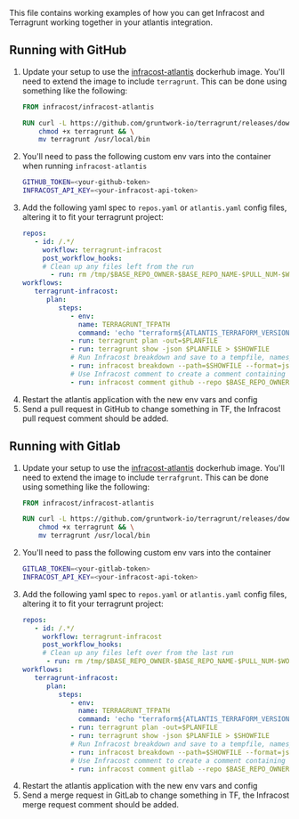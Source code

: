 This file contains working examples of how you can get Infracost and Terragrunt working together in your atlantis integration.

## Running with GitHub

1. Update your setup to use the [infracost-atlantis](https://hub.docker.com/r/infracost/infracost-atlantis) dockerhub image. You'll need to extend the image to include `terragrunt`. This can be done using something like the following:
   ```dockerfile
   FROM infracost/infracost-atlantis
   
   RUN curl -L https://github.com/gruntwork-io/terragrunt/releases/download/v0.36.0/terragrunt_linux_amd64 --output terragrunt && \
       chmod +x terragrunt && \
       mv terragrunt /usr/local/bin
   ```
2. You'll need to pass the following custom env vars into the container when running `infracost-atlantis`
   ```sh
   GITHUB_TOKEN=<your-github-token>
   INFRACOST_API_KEY=<your-infracost-api-token>
   ```
3. Add the following yaml spec to `repos.yaml` or `atlantis.yaml` config files, altering it to fit your terragrunt project:
   ```yaml
   repos:
      - id: /.*/
        workflow: terragrunt-infracost
        post_workflow_hooks:
        # Clean up any files left from the run
          - run: rm /tmp/$BASE_REPO_OWNER-$BASE_REPO_NAME-$PULL_NUM-$WORKSPACE-$REPO_REL_DIR-infracost.json
   workflows:
      terragrunt-infracost:
         plan:
            steps:
               - env:
                 name: TERRAGRUNT_TFPATH
                 command: 'echo "terraform${ATLANTIS_TERRAFORM_VERSION}"'
               - run: terragrunt plan -out=$PLANFILE
               - run: terragrunt show -json $PLANFILE > $SHOWFILE
               # Run Infracost breakdown and save to a tempfile, namespaced by this project, PR, workspace and dir
               - run: infracost breakdown --path=$SHOWFILE --format=json --log-level=info --out-file=/tmp/$BASE_REPO_OWNER-$BASE_REPO_NAME-$PULL_NUM-$WORKSPACE-$REPO_REL_DIR-infracost.json
               # Use Infracost comment to create a comment containing the results for this project.
               - run: infracost comment github --repo $BASE_REPO_OWNER/$BASE_REPO_NAME --pull-request $PULL_NUM --path /tmp/$BASE_REPO_OWNER-$BASE_REPO_NAME-$PULL_NUM-$WORKSPACE-$REPO_REL_DIR-infracost.json --github-token $GITHUB_TOKEN --behavior new
      ```
4. Restart the atlantis application with the new env vars and config
5. Send a pull request in GitHub to change something in TF, the Infracost pull request comment should be added.

## Running with Gitlab

1. Update your setup to use the [infracost-atlantis](https://hub.docker.com/r/infracost/infracost-atlantis) dockerhub image. You'll need to extend the image to include `terrafgrunt`. This can be done using something like the following:
   ```dockerfile
   FROM infracost/infracost-atlantis
   
   RUN curl -L https://github.com/gruntwork-io/terragrunt/releases/download/v0.36.0/terragrunt_linux_amd64 --output terragrunt && \
       chmod +x terragrunt && \
       mv terragrunt /usr/local/bin
   ```
2. You'll need to pass the following custom env vars into the container
   ```sh
   GITLAB_TOKEN=<your-gitlab-token>
   INFRACOST_API_KEY=<your-infracost-api-token>
   ```
3. Add the following yaml spec to `repos.yaml` or `atlantis.yaml` config files, altering it to fit your terragrunt project:
   ```yaml
   repos:
      - id: /.*/
        workflow: terragrunt-infracost
        post_workflow_hooks:
        # Clean up any files left over from the last run
         - run: rm /tmp/$BASE_REPO_OWNER-$BASE_REPO_NAME-$PULL_NUM-$WORKSPACE-$REPO_REL_DIR-infracost.json
   workflows:
      terragrunt-infracost:
         plan:
            steps:
               - env:
                 name: TERRAGRUNT_TFPATH
                 command: 'echo "terraform${ATLANTIS_TERRAFORM_VERSION}"'
               - run: terragrunt plan -out=$PLANFILE
               - run: terragrunt show -json $PLANFILE > $SHOWFILE
               # Run Infracost breakdown and save to a tempfile, namespaced by this project, PR, workspace and dir
               - run: infracost breakdown --path=$SHOWFILE --format=json --log-level=info --out-file=/tmp/$BASE_REPO_OWNER-$BASE_REPO_NAME-$PULL_NUM-$WORKSPACE-$REPO_REL_DIR-infracost.json
               # Use Infracost comment to create a comment containing the results for this project.
               - run: infracost comment gitlab --repo $BASE_REPO_OWNER/$BASE_REPO_NAME --merge-request $PULL_NUM --path /tmp/$BASE_REPO_OWNER-$BASE_REPO_NAME-$PULL_NUM-$WORKSPACE-$REPO_REL_DIR-infracost.json --gitlab-token $GITLAB_TOKEN  --behavior new
   ```  
4. Restart the atlantis application with the new env vars and config
5. Send a merge request in GitLab to change something in TF, the Infracost merge request comment should be added.
